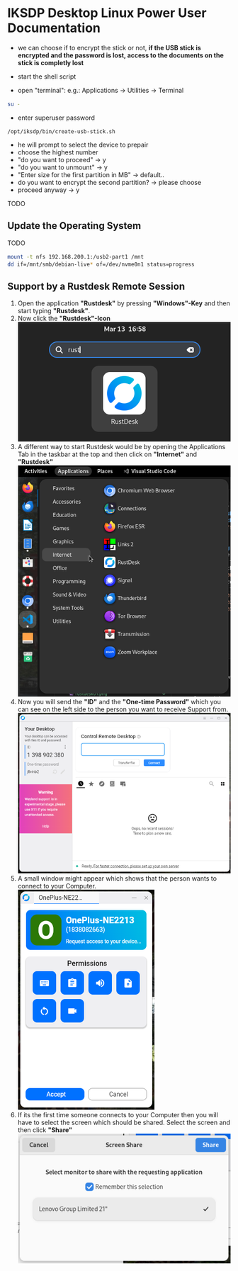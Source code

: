 # IKSDP Desktop Linux Power User Documentation  

- we can choose if to encrypt the stick or not, **if the USB stick is encrypted and the password is lost, access to the documents on the stick is completly lost**

- start the shell script
- open "terminal": e.g.:  Applications -> Utilities -> Terminal
```bash
su - 
```
- enter superuser password

```
/opt/iksdp/bin/create-usb-stick.sh
```
- he will prompt to select the device to prepair
- choose the highest number
- "do you want to proceed" -> y
- "do you want to unmount" -> y
- "Enter size for the first partition in MB" -> default..
- do you want to encrypt the second partition? -> please choose
- proceed anyway -> y

TODO  

## Update the Operating System  

TODO

```bash
mount -t nfs 192.168.200.1:/usb2-part1 /mnt
dd if=/mnt/smb/debian-live* of=/dev/nvme0n1 status=progress 
```

## Support by a Rustdesk Remote Session
1. Open the application **"Rustdesk"** by pressing **"Windows"-Key** and then start typing **"Rustdesk"**. 
2. Now click the **"Rustdesk"-Icon**  
![Rustdesk00](../shared/images/poweruser/rustdesk/rustdesk00.png)
3. A different way to start Rustdesk would be by opening the Applications Tab in the taskbar at the top and then click on **"Internet"** and **"Rustdesk"**  
![Rustdesk01](../shared/images/poweruser/rustdesk/rustdesk01.png)
4. Now you will send the **"ID"** and the **"One-time Password"** which you can see on the left side to the person you want to receive Support from.  
![Rustdesk02](../shared/images/poweruser/rustdesk/rustdesk02.png)
5. A small window might appear which shows that the person wants to connect to your Computer.  
![Rustdesk03](../shared/images/poweruser/rustdesk/rustdesk03.png)
6. If its the first time someone connects to your Computer then you will have to select the screen which should be shared. Select the screen and then click **"Share"**
![Rustdesk04](../shared/images/poweruser/rustdesk/rustdesk04.png)